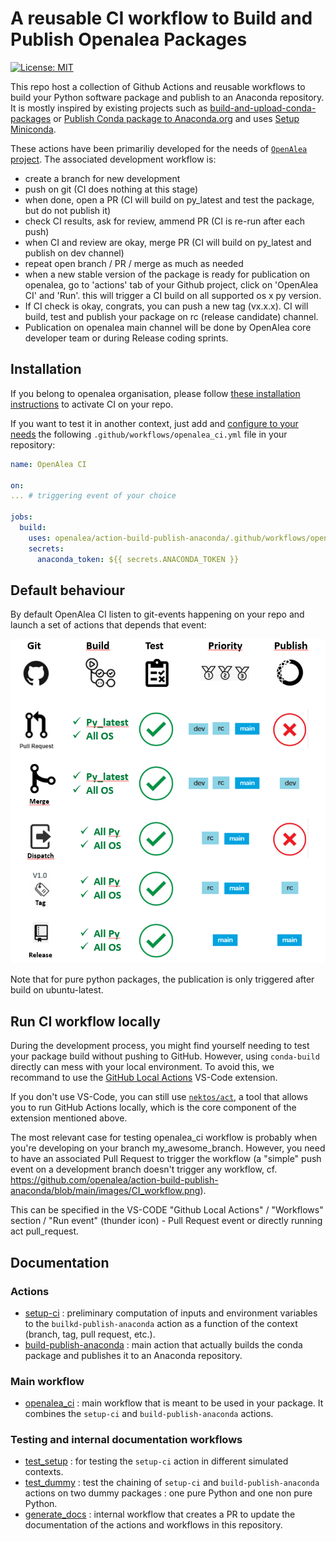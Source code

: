 # A reusable CI workflow to Build and Publish Openalea Packages

[![License: MIT](https://img.shields.io/badge/License-MIT-yellow.svg)](https://opensource.org/licenses/MIT)

This repo host a collection of Github Actions and reusable workflows to build your Python software package and publish to an Anaconda repository.
It is mostly inspired by existing projects such as [build-and-upload-conda-packages](https://github.com/marketplace/actions/build-and-upload-conda-packages) or [Publish Conda package to Anaconda.org](https://github.com/marketplace/actions/publish-conda-package-to-anaconda-org) and uses [Setup Miniconda](https://github.com/marketplace/actions/setup-miniconda).

These actions have been primariliy developed for the needs of [`OpenAlea` project](https://openalea.readthedocs.io/en/latest/). 
The associated development workflow is:
- create a branch for new development
- push on git (CI does nothing at this stage)
- when done, open a PR (CI will build on py_latest and test the package, but do not publish it)
- check CI results, ask for review, ammend PR (CI is re-run after each push)
- when CI and review are okay, merge PR (CI will build on py_latest and publish on dev channel)
- repeat open branch / PR / merge as much as needed
- when a new stable version of the package is ready for publication on openalea, 
  go to 'actions' tab of your Github project, click on 'OpenAlea CI' and 'Run'. 
  this will trigger a CI build on all supported os x py version.
- If CI check is okay, congrats, you can push a new tag (vx.x.x). CI will build, test and
  publish your package on rc (release candidate) channel.
- Publication on openalea main channel will be done by OpenAlea core developer team or during Release coding sprints.

## Installation

If you belong to openalea organisation, please follow [these installation instructions](./doc/workflows/openalea_ci/README.md) to activate CI on your repo.

If you want to test it in another context, just add and [configure to your needs](./doc/workflows/openalea_ci/README.md) the following `.github/workflows/openalea_ci.yml` file in your repository:

```yaml
name: OpenAlea CI

on:
... # triggering event of your choice

jobs:
  build:
    uses: openalea/action-build-publish-anaconda/.github/workflows/openalea_ci.yml@main
    secrets:
      anaconda_token: ${{ secrets.ANACONDA_TOKEN }}
```

## Default behaviour
 
By default OpenAlea CI listen to git-events happening on your repo and launch a set of actions that depends that event:

![Build Flow](images/CI_workflow.png)

Note that for pure python packages, the publication is only triggered after build on ubuntu-latest.

## Run CI workflow locally

During the development process, you might find yourself needing to test your package build without pushing to GitHub. However, using `conda-build` directly can mess with your local environment. To avoid this, we recommand to use the [GitHub Local Actions](https://marketplace.visualstudio.com/items?itemName=SanjulaGanepola.github-local-actions) VS-Code extension.

If you don't use VS-Code, you can still use [`nektos/act`](https://nektosact.com/), a tool that allows you to run GitHub Actions locally, which is the core component of the extension mentioned above.

The most relevant case for testing openalea_ci workflow is probably when you're developing on your branch my_awesome_branch. However, you need to have an associated Pull Request to trigger the workflow (a "simple" push event on a development branch doesn't trigger any workflow, cf. https://github.com/openalea/action-build-publish-anaconda/blob/main/images/CI_workflow.png).

This can be specified in the VS-CODE "Github Local Actions" / "Workflows" section / "Run event" (thunder icon) - Pull Request event or directly running act pull_request.


## Documentation

### Actions

- [setup-ci](./doc/actions/setup-ci/README.md) : preliminary computation of inputs and environment variables to the `builkd-publish-anaconda` action as a function of the context (branch, tag, pull request, etc.).
- [build-publish-anaconda](./doc/actions/build_and_publish/README.md) : main action that actually builds the conda package and publishes it to an Anaconda repository.

### Main workflow

- [openalea_ci](./doc/workflows/openalea_ci/README.md) : main workflow that is meant to be used in your package. It combines the `setup-ci` and `build-publish-anaconda` actions.

### Testing and internal documentation workflows

- [test_setup](./doc/workflows/test_setup/README.md) : for testing the `setup-ci` action in different simulated contexts.
- [test_dummy](./doc/workflows/test_dummy/README.md) : test the chaining of `setup-ci` and `build-publish-anaconda` actions on two dummy packages : one pure Python and one non pure Python.
- [generate_docs](./doc/workflows/generate_docs/README.md) : internal workflow that creates a PR to update the documentation of the actions and workflows in this repository.
